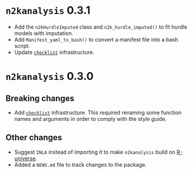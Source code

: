 # `n2kanalysis` 0.3.1

* Add the `n2kHurdleImputed` class and `n2k_hurdle_imputed()` to fit hurdle
  models with imputation.
* Add `Manifest_yaml_to_bash()` to convert a manifest file into a bash script.
* Update [`checklist`](https://inbo.github.io/checklist/) infrastructure.

# `n2kanalysis` 0.3.0

## Breaking changes

* Add [`checklist`](https://inbo.github.io/checklist/) infrastructure.
  This required renaming some function names and arguments in order to comply
  with the style guide.

## Other changes

* Suggest `INLA` instead of importing it to make `n2kanalysis` build on
  [R-universe](https://inbo.r-universe.dev).
* Added a `NEWS.md` file to track changes to the package.
